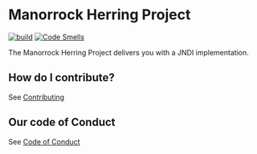 
# Manorrock Herring Project

[![build](https://github.com/manorrock/herring/actions/workflows/build.yml/badge.svg)](https://github.com/manorrock/herring/actions/workflows/build.yml)
[![Code Smells](https://sonarcloud.io/api/project_badges/measure?project=manorrock_herring&metric=code_smells)](https://sonarcloud.io/summary/new_code?id=manorrock_herring)

The Manorrock Herring Project delivers you with a JNDI implementation.

## How do I contribute?

See [Contributing](CONTRIBUTING.md)

## Our code of Conduct

See [Code of Conduct](CODE_OF_CONDUCT.md)
